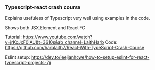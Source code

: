 ### Typescript-react crash course

Explains usefuless of Typescript very well using examples in the code.

Shows both JSX.Element and React.FC

Tutorial: https://www.youtube.com/watch?v=jrKcJxF0lAU&t=3610s&ab_channel=LaithHarb
Code: https://github.com/harblaith7/React-With-TypeScript-Crash-Course

Eslint setup: https://dev.to/leejianhowe/how-to-setup-eslint-for-react-typescript-projects-7ji
